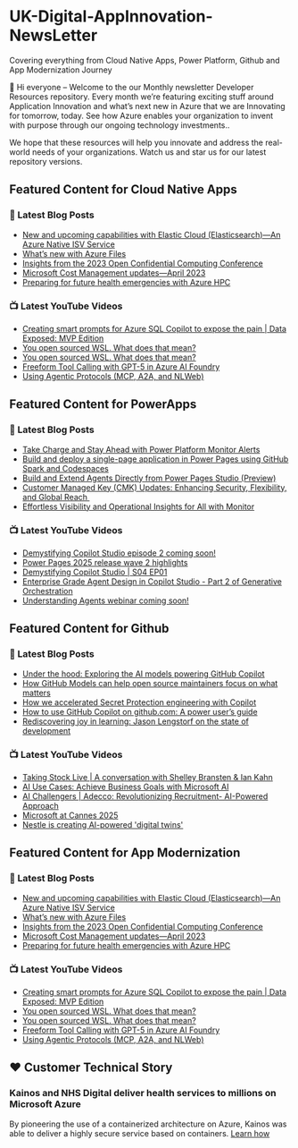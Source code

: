 # UK-Digital-AppInnovation-NewsLetter

Covering everything from Cloud Native Apps, Power Platform, Github and App Modernization Journey

👋 Hi everyone – Welcome to the our Monthly newsletter Developer Resources repository. Every month we’re featuring exciting stuff around Application Innovation and what’s next new in Azure that we are Innovating for tomorrow, today. See how Azure enables your organization to invent with purpose through our ongoing technology investments..


We hope that these resources will help you innovate and address the real-world needs of your organizations. Watch us and star us for our latest repository versions.

## Featured Content for Cloud Native Apps


### 📝 Latest Blog Posts

    
<!-- BLOGCNA:START -->
- [New and upcoming capabilities with Elastic Cloud (Elasticsearch)—An Azure Native ISV Service](https://azure.microsoft.com/blog/new-and-upcoming-capabilities-with-elastic-cloud-elasticsearch-an-azure-native-isv-service/)
- [What’s new with Azure Files](https://azure.microsoft.com/blog/what-s-new-with-azure-files/)
- [Insights from the 2023 Open Confidential Computing Conference](https://azure.microsoft.com/blog/insights-from-the-2023-open-confidential-computing-conference/)
- [Microsoft Cost Management updates—April 2023](https://azure.microsoft.com/blog/microsoft-cost-management-updates-april-2023/)
- [Preparing for future health emergencies with Azure HPC ](https://azure.microsoft.com/blog/preparing-for-future-health-emergencies-with-azure-hpc/)
<!-- BLOGCNA:END -->

### 📺 Latest YouTube Videos

 
<!-- YOUTUBECNA:START -->
- [Creating smart prompts for Azure SQL Copilot to expose the pain | Data Exposed: MVP Edition](https://www.youtube.com/watch?v=Ex8yvAqYNCs)
- [You open sourced WSL. What does that mean?](https://www.youtube.com/shorts/oL9wOFW4p9o)
- [You open sourced WSL. What does that mean?](https://www.youtube.com/watch?v=FKanhfIwK-0)
- [Freeform Tool Calling with GPT-5 in Azure AI Foundry](https://www.youtube.com/watch?v=y43sgs-Y8-U)
- [Using Agentic Protocols &lpar;MCP, A2A, and NLWeb&rpar;](https://www.youtube.com/watch?v=X-Dh9R3Opn8)
<!-- YOUTUBECNA:END -->

##  Featured Content for PowerApps
### 📝 Latest Blog Posts
<!-- BLOGPOWER:START -->
- [Take Charge and Stay Ahead with Power Platform Monitor Alerts](https://www.microsoft.com/en-us/power-platform/blog/power-apps/take-charge-and-stay-ahead-with-power-platform-monitor-alerts/)
- [Build and deploy a single-page application in Power Pages using GitHub Spark and Codespaces](https://www.microsoft.com/en-us/power-platform/blog/power-pages/build-and-deploy-a-single-page-application-in-power-pages-using-github-spark-and-codespaces/)
- [Build and Extend Agents Directly from Power Pages Studio (Preview)](https://www.microsoft.com/en-us/power-platform/blog/power-pages/build-and-extend-agents-directly-from-power-pages-studio-preview/)
- [Customer Managed Key (CMK) Updates: Enhancing Security, Flexibility, and Global Reach ](https://www.microsoft.com/en-us/power-platform/blog/2025/08/12/customer-managed-key-updates/)
- [Effortless Visibility and Operational Insights for All with Monitor](https://www.microsoft.com/en-us/power-platform/blog/power-apps/effortless-visibility-and-operational-insights-for-all-with-monitor/)
<!-- BLOGPOWER:END -->
 ### 📺 Latest YouTube Videos
    
<!-- YOUTUBEPOWER:START -->
- [Demystifying Copilot Studio episode 2 coming soon!](https://www.youtube.com/watch?v=0cMpO8tcgHM)
- [Power Pages 2025 release wave 2 highlights](https://www.youtube.com/watch?v=8kvBFHM54Eg)
- [Demystifying Copilot Studio | S04 EP01](https://www.youtube.com/watch?v=EQir6bBWXCE)
- [Enterprise Grade Agent Design in Copilot Studio - Part 2 of Generative Orchestration](https://www.youtube.com/watch?v=PQaX1VaRoA0)
- [Understanding Agents webinar coming soon!](https://www.youtube.com/shorts/j1WSFpZcLFg)
<!-- YOUTUBEPOWER:END -->

##  Featured Content for Github
### 📝 Latest Blog Posts
<!-- BLOGGITHUB:START -->
- [Under the hood: Exploring the AI models powering GitHub Copilot](https://github.blog/ai-and-ml/github-copilot/under-the-hood-exploring-the-ai-models-powering-github-copilot/)
- [How GitHub Models can help open source maintainers focus on what matters](https://github.blog/open-source/maintainers/how-github-models-can-help-open-source-maintainers-focus-on-what-matters/)
- [How we accelerated Secret Protection engineering with Copilot](https://github.blog/ai-and-ml/github-copilot/how-we-accelerated-secret-protection-engineering-with-copilot/)
- [How to use GitHub Copilot on github.com: A power user’s guide](https://github.blog/ai-and-ml/github-copilot/how-to-use-github-copilot-on-github-com-a-power-users-guide/)
- [Rediscovering joy in learning: Jason Lengstorf on the state of development](https://github.blog/developer-skills/career-growth/rediscovering-joy-in-learning-jason-lengstorf-on-the-state-of-development/)
<!-- BLOGGITHUB:END -->
### 📺 Latest YouTube Videos
<!-- YOUTUBEGITHUB:START -->
- [Taking Stock Live | A conversation with Shelley Bransten &amp; Ian Kahn](https://www.youtube.com/watch?v=gHGMBxy2W1c)
- [AI Use Cases: Achieve Business Goals with Microsoft AI](https://www.youtube.com/watch?v=j9jGYAY9uig)
- [AI Challengers | Adecco: Revolutionizing Recruitment- AI-Powered Approach](https://www.youtube.com/watch?v=5N3FR8lzC3Q)
- [Microsoft at Cannes 2025](https://www.youtube.com/watch?v=6d5a1mc1N_E)
- [Nestle is creating AI-powered &#39;digital twins&#39;](https://www.youtube.com/watch?v=FO9fcsti9Vs)
<!-- YOUTUBEGITHUB:END -->
##  Featured Content for App Modernization
### 📝 Latest Blog Posts
<!-- BLOGAPPMOD:START -->
- [New and upcoming capabilities with Elastic Cloud (Elasticsearch)—An Azure Native ISV Service](https://azure.microsoft.com/blog/new-and-upcoming-capabilities-with-elastic-cloud-elasticsearch-an-azure-native-isv-service/)
- [What’s new with Azure Files](https://azure.microsoft.com/blog/what-s-new-with-azure-files/)
- [Insights from the 2023 Open Confidential Computing Conference](https://azure.microsoft.com/blog/insights-from-the-2023-open-confidential-computing-conference/)
- [Microsoft Cost Management updates—April 2023](https://azure.microsoft.com/blog/microsoft-cost-management-updates-april-2023/)
- [Preparing for future health emergencies with Azure HPC ](https://azure.microsoft.com/blog/preparing-for-future-health-emergencies-with-azure-hpc/)
<!-- BLOGAPPMOD:END -->
### 📺 Latest YouTube Videos
<!-- YOUTUBEAPPMOD:START -->
- [Creating smart prompts for Azure SQL Copilot to expose the pain | Data Exposed: MVP Edition](https://www.youtube.com/watch?v=Ex8yvAqYNCs)
- [You open sourced WSL. What does that mean?](https://www.youtube.com/shorts/oL9wOFW4p9o)
- [You open sourced WSL. What does that mean?](https://www.youtube.com/watch?v=FKanhfIwK-0)
- [Freeform Tool Calling with GPT-5 in Azure AI Foundry](https://www.youtube.com/watch?v=y43sgs-Y8-U)
- [Using Agentic Protocols &lpar;MCP, A2A, and NLWeb&rpar;](https://www.youtube.com/watch?v=X-Dh9R3Opn8)
<!-- YOUTUBEAPPMOD:END -->


## ♥️ Customer Technical Story 

### Kainos and NHS Digital deliver health services to millions on Microsoft Azure

By pioneering the use of a containerized architecture on Azure, Kainos was able to deliver a highly secure service based on containers. [Learn how](https://customers.microsoft.com/en-us/story/1368348549535774520-kainos-and-nhs-digital-deliver-health-services-to-millions-on-microsoft-azure)

